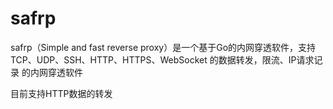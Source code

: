 # safrp
safrp（Simple and fast reverse proxy）是一个基于Go的内网穿透软件，支持 TCP、UDP、SSH、HTTP、HTTPS、WebSocket 的数据转发，限流、IP请求记录 的内网穿透软件

目前支持HTTP数据的转发

